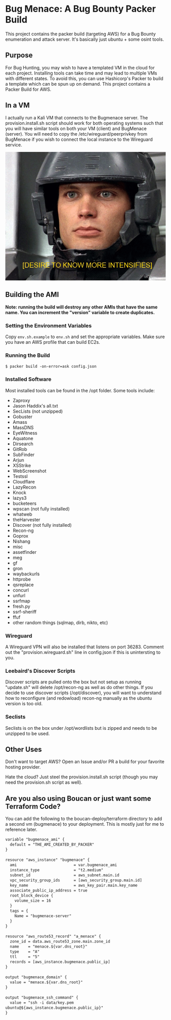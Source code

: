 # Bug Menace: A Bug Bounty Packer Build

This project contains the packer build (targeting AWS) for a Bug Bounty enumeration and attack server. It's basically just ubuntu + some osint tools.

## Purpose

For Bug Hunting, you may wish to have a templated VM in the cloud for each project. Installing tools can take time and may lead to multiple VMs with different states. To avoid this, you can use Hashicorp's Packer to build a template which can be spun up on demand. This project contains a Packer Build for AWS.

## In a VM

I actually run a Kali VM that connects to the Bugmenace server. The provision.install.sh script should work for both operating systems such that you will have similar tools on both your VM (client) and BugMenace (server). You will need to copy the /etc/wireguard/peerprivkey from BugMenace if you wish to connect the local instance to the Wireguard service.

![Do you Want to Know More](./im-doing-my-part.png)

## Building the AMI

**Note: running the build will destroy any other AMIs that have the same name. You can increment the "version" variable to create duplicates.**

### Setting the Environment Variables

Copy `env.sh.example` to `env.sh` and set the appropriate variables. Make sure you have an AWS profile that can build EC2s.

### Running the Build

```
$ packer build -on-error=ask config.json
```

### Installed Software

Most installed tools can be found in the /opt folder. Some tools include:

- Zaproxy
- Jason Haddix's all.txt
- SecLists (not unzipped)
- Gobuster
- Amass
- MassDNS
- EyeWitness
- Aquatone
- Dirsearch
- GitRob
- SubFinder
- Arjun
- XSStrike
- WebScreenshot
- Testssl
- Cloudflare
- LazyRecon
- Knock
- lazys3
- bucketeers
- wpscan (not fully installed)
- whatweb
- theHarvester
- Discover (not fully installed)
- Recon-ng
- Goprox
- Nishang
- misc
- assetfinder
- meg
- gf
- gron
- waybackurls
- httprobe
- qsreplace
- concurl
- unfurl
- ssrfmap
- fresh.py
- ssrf-sheriff
- ffuf
- other random things (sqlmap, dirb, nikto, etc)

### Wireguard

A Wireguard VPN will also be installed that listens on port 36283. Comment out the "provision.wireguard.sh" line in config.json if this is unintersting to you.

### Leebaird's Discover Scripts

Discover scripts are pulled onto the box but not setup as running "update.sh" will delete /opt/recon-ng as well as do other things. If you decide to use discover scripts (/opt/discover), you will want to understand how to reconfigure (and redowload) recon-ng manually as the ubuntu version is too old.

### Seclists

Seclists is on the box under /opt/wordlists but is zipped and needs to be unzipped to be used.

## Other Uses

Don't want to target AWS? Open an Issue and/or PR a build for your favorite hosting provider.

Hate the cloud? Just steel the provision.install.sh script (though you may need the provision.sh script as well).

## Are you also using Boucan or just want some Terraform Code?

You can add the following to the boucan-deploy/terraform directory to add a second vm (bugmenace) to your deployment. This is mostly just for me to reference later.

```
variable "bugmenace_ami" {
  default = "THE_AMI_CREATED_BY_PACKER"
}

resource "aws_instance" "bugmenace" {
  ami                         = var.bugmenace_ami
  instance_type               = "t2.medium"
  subnet_id                   = aws_subnet.main.id
  vpc_security_group_ids      = [aws_security_group.main.id]
  key_name                    = aws_key_pair.main.key_name
  associate_public_ip_address = true
  root_block_device {
    volume_size = 16
  }
  tags = {
    Name = "bugmenace-server"
  }
}

resource "aws_route53_record" "a_menace" {
  zone_id = data.aws_route53_zone.main.zone_id
  name    = "menace.${var.dns_root}"
  type    = "A"
  ttl     = "5"
  records = [aws_instance.bugmenace.public_ip]
}

output "bugmenace_domain" {
  value = "menace.${var.dns_root}"
}

output "bugmenace_ssh_command" {
  value = "ssh -i data/key.pem ubuntu@${aws_instance.bugmenace.public_ip}"
}

```
